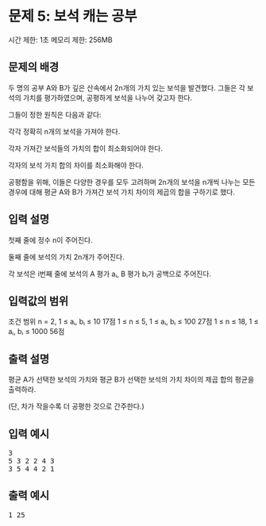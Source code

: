 # 문제 5: 보석 캐는 공부
시간 제한: 1초
메모리 제한: 256MB

## 문제의 배경
두 명의 공부 A와 B가 깊은 산속에서 2n개의 가치 있는 보석을 발견했다.
그들은 각 보석의 가치를 평가하였으며, 공평하게 보석을 나누어 갖고자 한다.

그들이 정한 원칙은 다음과 같다:

각각 정확히 n개의 보석을 가져야 한다.

각자 가져간 보석들의 가치의 합이 최소화되어야 한다.

각자의 보석 가치 합의 차이를 최소화해야 한다.

공평함을 위해, 이들은 다양한 경우를 모두 고려하며 2n개의 보석을 n개씩 나누는 모든 경우에 대해
평균 A와 B가 가져간 보석 가치 차이의 제곱의 합을 구하기로 했다.

## 입력 설명
첫째 줄에 정수 n이 주어진다.

둘째 줄에 보석의 가치 2n개가 주어진다.

각 보석은 i번째 줄에 보석의 A 평가 aᵢ, B 평가 bᵢ가 공백으로 주어진다.

## 입력값의 범위
조건	범위
n = 2, 1 ≤ aᵢ, bᵢ ≤ 10	17점
1 ≤ n ≤ 5, 1 ≤ aᵢ, bᵢ ≤ 100	27점
1 ≤ n ≤ 18, 1 ≤ aᵢ, bᵢ ≤ 1000	56점

## 출력 설명
평균 A가 선택한 보석의 가치와 평균 B가 선택한 보석의 가치 차이의 제곱 합의 평균을 출력하라.

(단, 차가 작을수록 더 공평한 것으로 간주한다.)

## 입력 예시
<pre>
3
5 3 2 2 4 3
3 5 4 4 2 1
</pre>

## 출력 예시
<pre>1 25</pre>